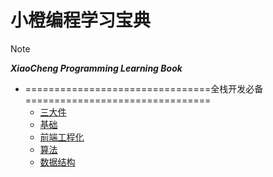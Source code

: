# 小橙编程学习宝典  

> [!note]
> ***XiaoCheng Programming Learning Book***
>

* ================================全栈开发必备================================
  * [三大件](docs/1-三大件.md)
  * [基础](docs/2-basic.md)
  * [前端工程化](docs/3-前端工程化.md)
  * [算法](docs/4-算法.md)
  * [数据结构](docs/5-数据结构.md)
